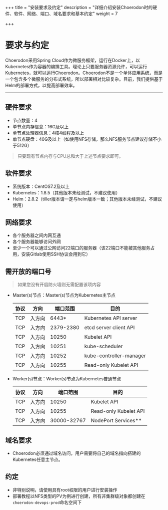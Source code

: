 +++
title = "安装要求及约定"
description = "详细介绍安装Choerodon时的硬件、软件、网络、端口、域名要求和基本约定"
weight = 7

+++

# 要求与约定

Choerodon采用Spring Cloud作为微服务框架，运行在Docker上，以Kubernetes作为容器的编排工具。理论上只要服务器资源允许，可以运行Kubernetes，就可以运行Choerodon。Choerodon不是一个单体应用系统，而是一个包含多个微服务的分布式系统，所以部署相对比较复杂。目前，我们提供基于Helm的部署方式，以提高部署效率。

---

## 硬件要求
- 节点数量：4    
- 单节点内存信息：16G及以上
- 单节点处理器信息：4核4线程及以上
- 单节点硬盘：40G及以上（如使用NFS存储，那么NFS服务节点建议存储不小于512G）
<blockquote class="note">
只要现有节点内存与CPU总和大于上述节点要求即可。
</blockquote>

## 软件要求
- 系统版本：CentOS7.2及以上
- Kubernetes：1.8.5（其他版本未经测试，不建议使用）
- Helm：2.8.2（tiller版本请一定与helm版本一致；其他版本未经测试，不建议使用）

## 网络要求
- 各个服务器之间内网互通
- 各个服务器能够访问外网
- 至少一个可以通过公网访问22端口的服务器（该22端口不能被其他服务占用，安装Gitlab使用SSH协议会用到它）

## 需开放的端口号

  <blockquote class="note">
  如果您没有开启防火墙则无需配置该项内容
  </blockquote>

- Master(s)节点：Master(s)节点为Kubernetes主节点

    协议|方向|端口范围|目的
    ---|---|---|---
    TCP	|入方向|6443*|Kubernetes API server
    TCP	|入方向|2379-2380|etcd server client API
    TCP	|入方向|10250|Kubelet API
    TCP	|入方向|10251|kube-scheduler
    TCP	|入方向|10252|kube-controller-manager
    TCP	|入方向|10255|Read-only Kubelet API
    
- Worker(s)节点：Worker(s)节点为Kubernetes普通节点

    协议|方向|端口范围|目的
    ---|---|---|---
    TCP|入方向|10250	|Kubelet API
    TCP|入方向|10255	|Read-only Kubelet API
    TCP|入方向|30000-32767|	NodePort Services**

## 域名要求
- Choerodon必须通过域名访问，用户需要将自己的域名指向搭建的Kubernetes任意主节点。

## 约定
- 非特别说明，请使用具有root权限的用户进行安装操作
- 部署教程以NFS类型的PV为例进行创建，所有非集群级对象都创建在`choerodon-devops-prod`命名空间下